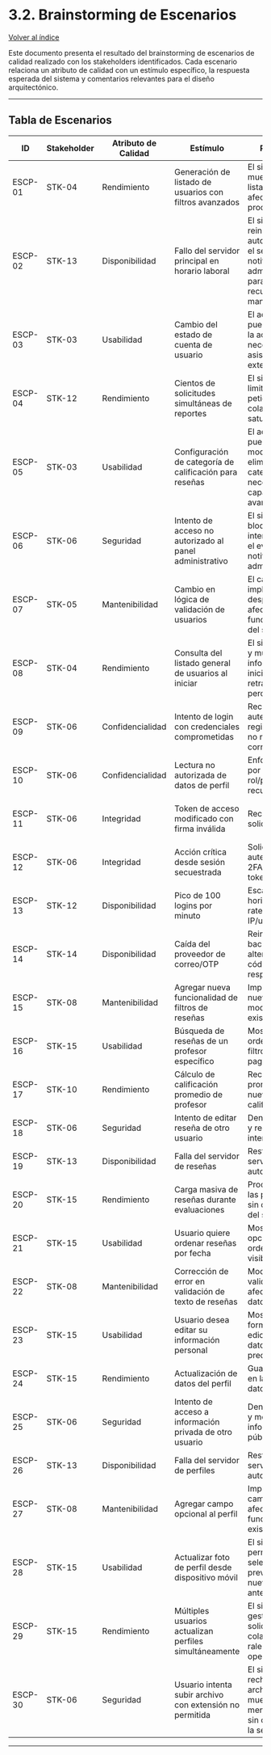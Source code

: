 # 3.2. Brainstorming de Escenarios

[Volver al índice](../3.md)

Este documento presenta el resultado del brainstorming de escenarios de calidad realizado con los stakeholders identificados. Cada escenario relaciona un atributo de calidad con un estímulo específico, la respuesta esperada del sistema y comentarios relevantes para el diseño arquitectónico.

---

## Tabla de Escenarios

| **ID** | **Stakeholder** | **Atributo de Calidad** | **Estímulo** | **Respuesta** | **Comentarios** |
|--------|-----------------|------------------------|--------------|---------------|-----------------|
| ESCP-01 | STK-04 | Rendimiento | Generación de listado de usuarios con filtros avanzados | El sistema muestra el listado sin afectar otros procesos | Optimización de consultas para 300 usuarios concurrentes |
| ESCP-02 | STK-13 | Disponibilidad | Fallo del servidor principal en horario laboral | El sistema debe reiniciar automáticamente el servicio o notificar al administrador para recuperación manual | Tiempo de indisponibilidad no supera 10 minutos |
| ESCP-03 | STK-03 | Usabilidad | Cambio del estado de cuenta de usuario | El administrador puede completar la acción sin necesidad de asistencia externa | Interfaz intuitiva sin necesidad de capacitación |
| ESCP-04 | STK-12 | Rendimiento | Cientos de solicitudes simultáneas de reportes | El sistema activa limitación de peticiones o colas para evitar saturación | Protección contra ataques de denegación de servicio |
| ESCP-05 | STK-03 | Usabilidad | Configuración de categoría de calificación para reseñas | El administrador puede crear, modificar o eliminar categorías sin necesidad de capacitación avanzada | Herramienta de administración accesible |
| ESCP-06 | STK-06 | Seguridad | Intento de acceso no autorizado al panel administrativo | El sistema bloquea el intento, registra el evento y notifica al administrador | Log de auditoría generado en menos de 1 segundo |
| ESCP-07 | STK-05 | Mantenibilidad | Cambio en lógica de validación de usuarios | El cambio se implementa y despliega sin afectar otras funcionalidades del sistema | Pruebas completadas en menos de 4 horas |
| ESCP-08 | STK-04 | Rendimiento | Consulta del listado general de usuarios al iniciar | El sistema carga y muestra la información inicial sin retrasos perceptibles | Optimización para inicio de jornada laboral |
| ESCP-09 | STK-06 | Confidencialidad | Intento de login con credenciales comprometidas | Rechazar autenticación; registrar intento; no revelar si el correo existe | Respuesta 401 en menos de 300 ms |
| ESCP-10 | STK-06 | Confidencialidad | Lectura no autorizada de datos de perfil | Enforzar control por rol/propiedad de recurso | 100% de endpoints con verificación |
| ESCP-11 | STK-06 | Integridad | Token de acceso modificado con firma inválida | Rechazar solicitud | Mantener latencia mínima durante autenticación |
| ESCP-12 | STK-06 | Integridad | Acción crítica desde sesión secuestrada | Solicitar re autenticación o 2FA; invalidar tokens previos | Detección de cambio de IP en menos de 3 segundos |
| ESCP-13 | STK-12 | Disponibilidad | Pico de 100 logins por minuto | Escalar horizontalmente; rate-limit por IP/usuario | Login en menos de 2 segundos, error rate < 1% |
| ESCP-14 | STK-14 | Disponibilidad | Caída del proveedor de correo/OTP | Reintentos con backoff; ruta alterna con códigos de respaldo | Éxito ≥ 99% en 15 minutos |
| ESCP-15 | STK-08 | Mantenibilidad | Agregar nueva funcionalidad de filtros de reseñas | Implementar nuevos filtros sin modificar código existente | Tiempo de implementación ≤ 4 horas |
| ESCP-16 | STK-15 | Usabilidad | Búsqueda de reseñas de un profesor específico | Mostrar reseñas ordenadas con filtros y paginación | Resultados mostrados en ≤ 2 segundos |
| ESCP-17 | STK-10 | Rendimiento | Cálculo de calificación promedio de profesor | Recalcular promedio tras nueva calificación | Actualización en ≤ 100 ms |
| ESCP-18 | STK-06 | Seguridad | Intento de editar reseña de otro usuario | Denegar acceso y registrar intento | 100% de intentos bloqueados |
| ESCP-19 | STK-13 | Disponibilidad | Falla del servidor de reseñas | Restaurar servicio automáticamente | Tiempo de inactividad ≤ 30 segundos |
| ESCP-20 | STK-15 | Rendimiento | Carga masiva de reseñas durante evaluaciones | Procesar todas las publicaciones sin degradación del servicio | Tiempo de publicación ≤ 1.5 seg por reseña |
| ESCP-21 | STK-15 | Usabilidad | Usuario quiere ordenar reseñas por fecha | Mostrar opciones de ordenamiento visibles | Usuario encuentra opción en ≤ 5 segundos |
| ESCP-22 | STK-08 | Mantenibilidad | Corrección de error en validación de texto de reseñas | Modificar validación sin afectar base de datos | Tiempo de corrección ≤ 2 horas |
| ESCP-23 | STK-15 | Usabilidad | Usuario desea editar su información personal | Mostrar formulario de edición con datos actuales precargados | Formulario cargado en ≤ 1.5 segundos |
| ESCP-24 | STK-15 | Rendimiento | Actualización de datos del perfil | Guardar cambios en la base de datos | Actualización completada en ≤ 1 segundo |
| ESCP-25 | STK-06 | Seguridad | Intento de acceso a información privada de otro usuario | Denegar acceso y mostrar solo información pública | 100% de intentos no autorizados bloqueados |
| ESCP-26 | STK-13 | Disponibilidad | Falla del servidor de perfiles | Restaurar servicio automáticamente | Tiempo de inactividad ≤ 30 segundos |
| ESCP-27 | STK-08 | Mantenibilidad | Agregar campo opcional al perfil | Implementar campo sin afectar funcionalidades existentes | Tiempo de implementación ≤ 3 horas |
| ESCP-28 | STK-15 | Usabilidad | Actualizar foto de perfil desde dispositivo móvil | El sistema permite seleccionar y previsualizar la nueva imagen antes de guardar | Proceso completado en ≤ 2 pasos y ≤ 2 segundos |
| ESCP-29 | STK-15 | Rendimiento | Múltiples usuarios actualizan perfiles simultáneamente | El sistema gestiona las solicitudes sin colapsar ni ralentizar otras operaciones | Tiempo medio de respuesta ≤ 2 segundos bajo carga |
| ESCP-30 | STK-06 | Seguridad | Usuario intenta subir archivo con extensión no permitida | El sistema rechaza el archivo y muestra un mensaje de error sin comprometer la seguridad | 100% de archivos no válidos rechazados inmediatamente |

---


